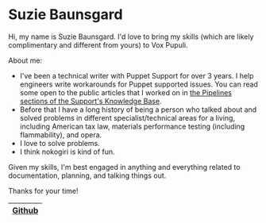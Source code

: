 # Suzie Baunsgard

Hi, my name is Suzie Baunsgard. I'd love to bring my skills (which are likely complimentary and different from yours) to Vox Pupuli.

About me:

+ I've been a technical writer with Puppet Support for over 3 years. I help engineers write workarounds for Puppet supported issues. You can read some open to the public articles that I worked on in [the Pipelines sections of the Support's Knowledge Base][kb].
+ Before that I have a long history of being a person who talked about and solved problems in different specialist/technical areas for a living, including American tax law, materials performance testing (including flammability), and opera.
+ I love to solve problems.
+ I think nokogiri is kind of fun.

Given my skills, I'm best engaged in anything and everything related to documentation, planning, and talking things out.

Thanks for your time!

| [Github][g] |
| ----------- |

[g]:https://github.com/misseuropa
[kb]:https://support.puppet.com/hc/en-us/sections/115001114634
